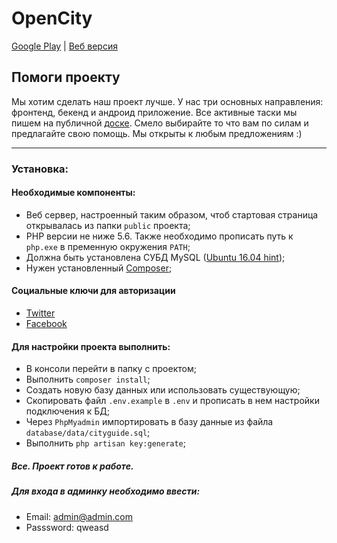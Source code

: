# OpenCity
[Google Play](https://play.google.com/store/apps/details?id=me.kowo.opencity) | [Веб версия](http://opencity.shpp.me/)

## Помоги проекту
Мы хотим сделать наш проект лучше. У нас три основных направления: фронтенд, бекенд и андроид приложение.
Все активные таски мы пишем на публичной [доске](https://trello.com/b/ZfK6Z8a3/-). Смело выбирайте то что вам по силам и предлагайте свою помощь.
Мы открыты к любым предложениям :)

***
### Установка:

#### Необходимые компоненты:
* Веб сервер, настроенный таким образом, чтоб стартовая страница открывалась из папки `public` проекта;
* PHP версии не ниже 5.6. Также необходимо прописать путь к `php.exe` в пременную окружения `PATH`;
* Должна быть установлена СУБД MySQL ([Ubuntu 16.04 hint](https://www.digitalocean.com/community/tutorials/how-to-install-mysql-on-ubuntu-16-04));
* Нужен установленный [Composer](https://getcomposer.org/download/);

#### Социальные ключи для авторизации
*  [Twitter](https://apps.twitter.com/app/new)
*  [Facebook](https://developers.facebook.com/apps/)

#### Для настройки проекта выполнить:
* В консоли перейти в папку с проектом;
* Выполнить `composer install`;
* Создать новую базу данных или использовать существующую;
* Скопировать файл `.env.example` в `.env` и прописать в нем настройки подключения к БД;
* Через `PhpMyadmin` импортировать в базу данные из файла `database/data/cityguide.sql`;
* Выполнить `php artisan key:generate`;


##### Все. Проект готов к работе.  

##### Для входа в админку необходимо ввести:
* Email: admin@admin.com
* Passsword: qweasd

